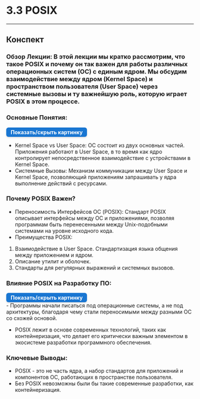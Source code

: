 # 3.3 POSIX

---

## Конспект

### Обзор Лекции: В этой лекции мы кратко рассмотрим, что такое POSIX и почему он так важен для работы различных операционных систем (ОС) с единым ядром. Мы обсудим взаимодействие между ядром (Kernel Space) и пространством пользователя (User Space) через системные вызовы и ту важнейшую роль, которую играет POSIX в этом процессе.

### Основные Понятия:

<details> <summary style=" 
          display: inline-block; 
          padding: 4px 12px; 
          background-color: #1976d2; 
          color: white; font-weight: bold; border-radius: 6px; 
          cursor: pointer; box-shadow: 0 2px 4px rgba(0,0,0,0.15); 
          transition: background-color 0.3s; font-size: 14px; 
          margin: 0 auto; text-align: center;" 
          onmouseover="this.style.backgroundColor='#1565c0'" 
          onmouseout="this.style.backgroundColor='#1976d2'" > 
          Показать/скрыть картинку </summary> <div style="text-align: center; margin-top: 10px;"> 
          <img src="/3%20%20Структура%20Linux/posix1.png" alt="Dbeaver" style="display: block; 
          margin: 0 auto; max-width: 90%; height: auto;"> </div> 
</details>

- Kernel Space vs User Space: ОС состоит из двух основных частей. Приложения работают в User Space, в то время как ядро
  контролирует непосредственное взаимодействие с устройствами в Kernel Space.
- Системные Вызовы: Механизм коммуникации между User Space и Kernel Space, позволяющий приложениям запрашивать у ядра
  выполнение действий с ресурсами.

### Почему POSIX Важен?

- Переносимость Интерфейсов ОС (POSIX): Стандарт POSIX описывает интерфейсы между ОС и приложениями, позволяя программам
  быть перенесенными между Unix-подобными системами на уровне исходного кода.
- Преимущества POSIX:

1. Взаимодействие в User Space.
   Стандартизация языка общения между приложением и ядром.
2. Описание утилит и оболочек.
3. Стандарты для регулярных выражений и системных вызовов.

### Влияние POSIX на Разработку ПО:
<details> <summary style=" 
          display: inline-block; 
          padding: 4px 12px; 
          background-color: #1976d2; 
          color: white; font-weight: bold; border-radius: 6px; 
          cursor: pointer; box-shadow: 0 2px 4px rgba(0,0,0,0.15); 
          transition: background-color 0.3s; font-size: 14px; 
          margin: 0 auto; text-align: center;" 
          onmouseover="this.style.backgroundColor='#1565c0'" 
          onmouseout="this.style.backgroundColor='#1976d2'" > 
          Показать/скрыть картинку </summary> <div style="text-align: center; margin-top: 10px;"> 
          <img src="/3%20%20Структура%20Linux/posix2.png" alt="Dbeaver" style="display: block; 
          margin: 0 auto; max-width: 90%; height: auto;"> </div> 
</details>
- Программы начали писаться под операционные системы, а не под архитектуры, благодаря чему стали переносимыми между
  разными ОС со схожей основой.

- POSIX лежит в основе современных технологий, таких как контейнеризация, что делает его критически важным элементом в
  экосистеме разработки программного обеспечения.

### Ключевые Выводы:

- POSIX - это не часть ядра, а набор стандартов для приложений и компонентов ОС, работающих в пространстве пользователя.
- Без POSIX невозможны были бы такие современные разработки, как контейнеризация.